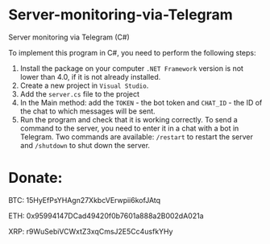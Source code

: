 # Server-monitoring-via-Telegram
Server monitoring via Telegram (C#)

To implement this program in C#, you need to perform the following steps:

1. Install the package on your computer `.NET Framework` version is not lower than 4.0, if it is not already installed.
2. Create a new project in `Visual Studio`.
3. Add the `server.cs` file to the project
4. In the Main method: add the `TOKEN` - the bot token and `CHAT_ID` - the ID of the chat to which messages will be sent.
5. Run the program and check that it is working correctly. To send a command to the server, you need to enter it in a chat with a bot in Telegram. Two commands are available: `/restart` to restart the server and `/shutdown` to shut down the server.

# Donate:

BTC: 15HyEfPsYHAgn27XkbcVErwpii6kofJAtq

ETH: 0x95994147DCad49420f0b7601a888a2B002dA021a

XRP: r9WuSebiVCWxtZ3xqCmsJ2E5Cc4usfkYHy
